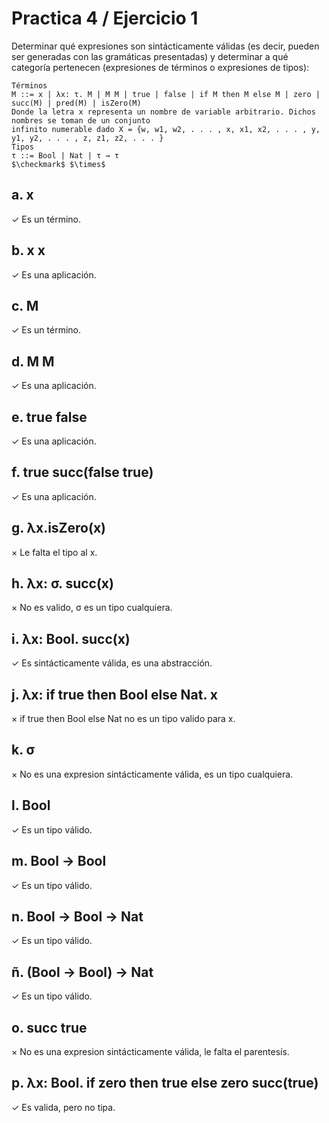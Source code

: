 # Practica 4 / Ejercicio 1  
Determinar qué expresiones son sintácticamente válidas (es decir, pueden ser generadas con las gramáticas presentadas) y determinar a qué categoría pertenecen (expresiones de términos o expresiones de tipos):  
```
Términos
M ::= x | λx: τ. M | M M | true | false | if M then M else M | zero | succ(M) | pred(M) | isZero(M)
Donde la letra x representa un nombre de variable arbitrario. Dichos nombres se toman de un conjunto
infinito numerable dado X = {w, w1, w2, . . . , x, x1, x2, . . . , y, y1, y2, . . . , z, z1, z2, . . . }
Tipos
τ ::= Bool | Nat | τ → τ
$\checkmark$ $\times$ 
```
## a. x  
$\checkmark$ Es un término.
## b. x x  
$\checkmark$ Es una aplicación.
## c. M  
$\checkmark$ Es un término.
## d. M M
$\checkmark$ Es una aplicación.  
## e. true false  
$\checkmark$ Es una aplicación.  
## f. true succ(false true)  
$\checkmark$ Es una aplicación.  
## g. λx.isZero(x)  
$\times$ Le falta el tipo al x.
## h. λx: σ. succ(x)  
$\times$ No es valido, σ es un tipo cualquiera.
## i. λx: Bool. succ(x)  
$\checkmark$ Es sintácticamente válida, es una abstracción.
## j. λx: if true then Bool else Nat. x  
$\times$ if true then Bool else Nat no es un tipo valido para x.
## k. σ  
$\times$ No es una expresion sintácticamente válida, es un tipo cualquiera.  
## l. Bool  
$\checkmark$ Es un tipo válido.
## m. Bool → Bool  
$\checkmark$ Es un tipo válido.
## n. Bool → Bool → Nat  
$\checkmark$ Es un tipo válido.
## ñ. (Bool → Bool) → Nat  
$\checkmark$ Es un tipo válido.
## o. succ true  
$\times$ No es una expresion sintácticamente válida, le falta el parentesís.
## p. λx: Bool. if zero then true else zero succ(true)  
$\checkmark$ Es valida, pero no tipa.
